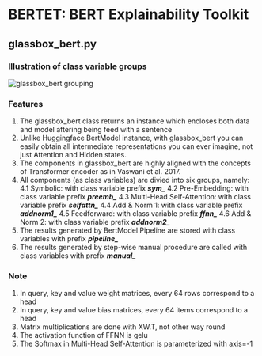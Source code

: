# BERTET: BERT Explainability Toolkit
## glassbox_bert.py
### Illustration of class variable groups
![glassbox_bert grouping](https://github.com/johnthehow/bertet/blob/master/figure1.png)
### Features
1. The glassbox_bert class returns an instance which encloses both data and model aftering being feed with a sentence
2. Unlike Huggingface BertModel instance, with glassbox_bert you can easily obtain all intermediate representations you can ever imagine, not just Attention and Hidden states.
3. The components in glassbox_bert are highly aligned with the concepts of Transformer encoder as in Vaswani et al. 2017.
4. All components (as class variables) are divied into six groups, namely:
4.1 Symbolic: with class variable prefix ***sym_***
4.2 Pre-Embedding: with class variable prefix ***preemb_***
4.3 Multi-Head Self-Attention: with class variable prefix ***selfattn_***
4.4 Add & Norm 1: with class variable prefix ***addnorm1_***
4.5 Feedforward: with class variable prefix ***ffnn_***
4.6 Add & Norm 2: with class variable prefix ***addnorm2_***
5. The results generated by BertModel Pipeline are stored with class variables with prefix ***pipeline_***
6. The results generated by step-wise manual procedure are called with class variables with prefix ***manual_***

### Note
1. In query, key and value weight matrices, every 64 rows correspond to a head
2. In query, key and value bias matrices, every 64 items correspond to a head
3. Matrix multiplications are done with XW.T, not other way round
3. The activation function of FFNN is gelu
4. The Softmax in Multi-Head Self-Attention is parameterized with axis=-1
